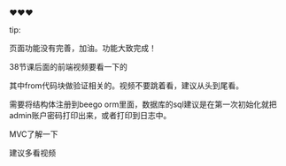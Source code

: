 ❤️❤️❤️  

tip:

页面功能没有完善，加油。功能大致完成！

38节课后面的前端视频要看一下的

其中from代码块做验证相关的。视频不要跳着看，建议从头到尾看。

需要将结构体注册到beego orm里面，数据库的sql建议是在第一次初始化就把admin账户密码打印出来，或者打印到日志中。

MVC了解一下

建议多看视频
